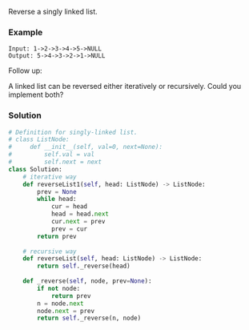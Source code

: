 Reverse a singly linked list.

### Example
```
Input: 1->2->3->4->5->NULL
Output: 5->4->3->2->1->NULL
```
Follow up:

A linked list can be reversed either iteratively or recursively. Could you implement both?

### Solution

```python
# Definition for singly-linked list.
# class ListNode:
#     def __init__(self, val=0, next=None):
#         self.val = val
#         self.next = next
class Solution:
    # iterative way
    def reverseList1(self, head: ListNode) -> ListNode:
        prev = None
        while head:
            cur = head
            head = head.next
            cur.next = prev
            prev = cur
        return prev
    
    # recursive way
    def reverseList(self, head: ListNode) -> ListNode:
        return self._reverse(head)
    
    def _reverse(self, node, prev=None):
        if not node:
            return prev
        n = node.next
        node.next = prev
        return self._reverse(n, node)
```